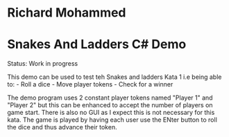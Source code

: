 # Richard Mohammed
# Snakes And Ladders C# Demo

Status: Work in progress

This demo can be used to test teh Snakes and ladders Kata 1 i.e being able to:
	- Roll a dice
	- Move player tokens 
	- Check for a winner

The demo program uses 2 constant player tokens named "Player 1" and "Player 2" 
but this can be enhanced to accept the number of players on game start.
There is also no GUI as I expect this is not necessary for this kata. 
The game is played by having each user use the ENter button to roll the dice and
thus advance their token.